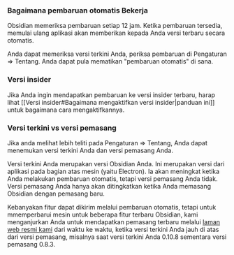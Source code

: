 ### Bagaimana pembaruan otomatis Bekerja

Obsidian memeriksa pembaruan setiap 12 jam. Ketika pembaruan tersedia, memulai ulang aplikasi akan memberikan kepada Anda versi terbaru secara otomatis.

Anda dapat memeriksa versi terkini Anda, periksa pembaruan di Pengaturan => Tentang. Anda dapat pula mematikan "pembaruan otomatis" di sana.

### Versi insider

Jika Anda ingin mendapatkan pembaruan ke versi insider terbaru, harap lihat [[Versi insider#Bagaimana mengaktifkan versi insider|panduan ini]] untuk bagaimana cara mengaktifkannya.

### Versi terkini vs versi pemasang

Jika anda melihat lebih teliti pada Pengaturan => Tentang, Anda dapat menemukan versi terkini Anda dan versi pemasang Anda.

Versi terkini Anda merupakan versi Obsidian Anda. Ini merupakan versi dari aplikasi pada bagian atas mesin (yaitu Electron). Ia akan meningkat ketika Anda melakukan pembaruan otomatis, tetapi versi pemasang Anda tidak. Versi pemasang Anda hanya akan ditingkatkan ketika Anda memasang Obsidian dengan pemasang baru.

Kebanyakan fitur dapat dikirim melalui pembaruan otomatis, tetapi untuk mmemperbarui mesin untuk beberapa fitur terbaru Obsidian, kami menganjurkan Anda untuk mendapatkan pemasang terbaru melalui [laman web resmi kami](https://obsidian.md) dari waktu ke waktu, ketika versi terkini Anda jauh di atas dari versi pemasang, misalnya saat versi terkini Anda 0.10.8 sementara versi pemasang 0.8.3.

